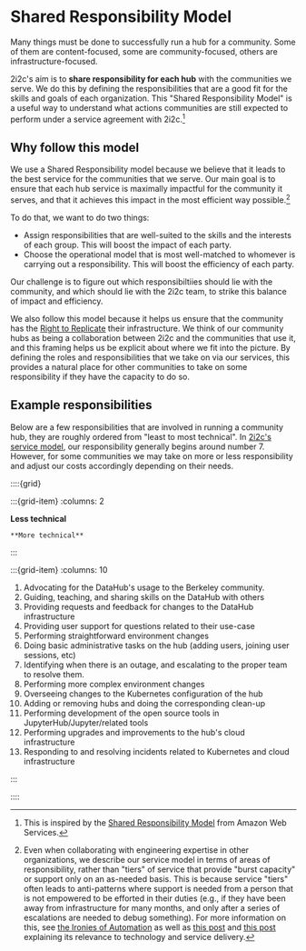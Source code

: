 # Shared Responsibility Model

Many things must be done to successfully run a hub for a community.
Some of them are content-focused, some are community-focused, others are infrastructure-focused.

2i2c's aim is to **share responsibility for each hub** with the communities we serve. We do this by defining the responsibilities that are a good fit for the skills and goals of each organization.
This "Shared Responsibility Model" is a useful way to understand what actions communities are still expected to perform under a service agreement with 2i2c.[^1]

[^1]: This is inspired by the [Shared Responsibility Model](https://aws.amazon.com/compliance/shared-responsibility-model/) from Amazon Web Services.

## Why follow this model

We use a Shared Responsibility model because we believe that it leads to the best service for the communities that we serve.
Our main goal is to ensure that each hub service is maximally impactful for the community it serves, and that it achieves this impact in the most efficient way possible.[^ironies-automation]

[^ironies-automation]: Even when collaborating with engineering expertise in other organizations, we describe our service model in terms of areas of responsibility, rather than "tiers" of service that provide "burst capacity" or support only on an as-needed basis. This is because service "tiers" often leads to anti-patterns where support is needed from a person that is not empowered to be efforted in their duties (e.g., if they have been away from infrastructure for many months, and only after a series of escalations are needed to debug something). For more information on this, see [the Ironies of Automation](https://ckrybus.com/static/papers/Bainbridge_1983_Automatica.pdf) as well as [this post](https://blog.acolyer.org/2020/01/08/ironies-of-automation/) and [this post](https://www.thinkautomation.com/automation-advice/the-ironies-of-automation-explored/) explaining its relevance to technology and service delivery.

To do that, we want to do two things:

- Assign responsibilities that are well-suited to the skills and the interests of each group. This will boost the impact of each party.
- Choose the operational model that is most well-matched to whomever is carrying out a responsibility. This will boost the efficiency of each party.

Our challenge is to figure out which responsibiltiies should lie with the community, and which should lie with the 2i2c team, to strike this balance of impact and efficiency.

We also follow this model because it helps us ensure that the community has the [Right to Replicate](https://2i2c.org/right-to-replicate) their infrastructure.
We think of our community hubs as being a collaboration between 2i2c and the communities that use it, and this framing helps us be explicit about where we fit into the picture.
By defining the roles and responsibilities that we take on via our services, this provides a natural place for other communities to take on some responsibility if they have the capacity to do so.

## Example responsibilities

Below are a few responsibilities that are involved in running a community hub, they are roughly ordered from "least to most technical".
In [2i2c's service model](overview.md), our responsibility generally begins around number 7.
However, for some communities we may take on more or less responsibility and adjust our costs accordingly depending on their needs.

::::{grid}

:::{grid-item}
:columns: 2

**Less technical**

```{div} mt-auto
**More technical**
```

:::

:::{grid-item}
:columns: 10

1. Advocating for the DataHub's usage to the Berkeley community.
2. Guiding, teaching, and sharing skills on the DataHub with others
3. Providing requests and feedback for changes to the DataHub infrastructure
4. Providing user support for questions related to their use-case
5. Performing straightforward environment changes
6. Doing basic administrative tasks on the hub (adding users, joining user sessions, etc)
7. Identifying when there is an outage, and escalating to the proper team to resolve them.
8. Performing more complex environment changes
9. Overseeing changes to the Kubernetes configuration of the hub
10. Adding or removing hubs and doing the corresponding clean-up
11. Performing development of the open source tools in JupyterHub/Jupyter/related tools
12. Performing upgrades and improvements to the hub's cloud infrastructure
13. Responding to and resolving incidents related to Kubernetes and cloud infrastructure

:::

::::
